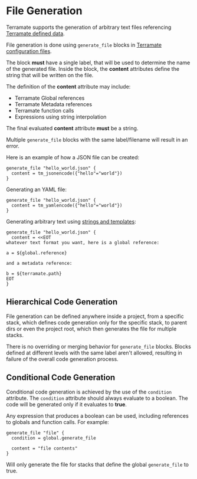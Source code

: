 # File Generation

Terramate supports the generation of arbitrary text files referencing 
[Terramate defined data](../sharing-data.md).

File generation is done using `generate_file`
blocks in [Terramate configuration files](../config-overview.md).

The block **must** have a single label, that will be used to determine the
name of the generated file. Inside the block, the **content** attributes define
the string that will be written on the file.

The definition of the **content** attribute may include:

* Terramate Global references
* Terramate Metadata references
* Terramate function calls
* Expressions using string interpolation

The final evaluated **content** attribute **must** be a string.

Multiple `generate_file` blocks with the same label/filename will
result in an error.

Here is an example of how a JSON file can be created:

```hcl
generate_file "hello_world.json" {
  content = tm_jsonencode({"hello"="world"})
}
```

Generating an YAML file:

```hcl
generate_file "hello_world.json" {
  content = tm_yamlencode({"hello"="world"})
}
```

Generating arbitrary text using
[strings and templates](https://www.terraform.io/language/expressions/strings#strings-and-templates):

```hcl
generate_file "hello_world.json" {
  content = <<EOT
whatever text format you want, here is a global reference:

a = ${global.reference}

and a metadata reference:

b = ${terramate.path}
EOT
}
```

## Hierarchical Code Generation

File generation can be defined anywhere inside a project, from a specific
stack, which defines code generation only for the specific stack, to parent dirs
or even the project root, which then generates the file for multiple stacks.

There is no overriding or merging behavior for `generate_file` blocks.
Blocks defined at different levels with the same label aren't allowed, resulting
in failure of the overall code generation process.


## Conditional Code Generation

Conditional code generation is achieved by the use of the `condition` attribute.
The `condition` attribute should always evaluate to a boolean. The code will
be generated only if it evaluates to **true**.

Any expression that produces a boolean can be used, including references
to globals and function calls. For example:

```hcl
generate_file "file" {
  condition = global.generate_file

  content = "file contents"
}
```

Will only generate the file for stacks that define the global `generate_file` to true.

